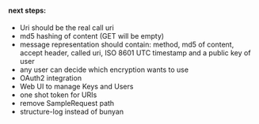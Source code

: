 #### next steps:
* Uri should be the real call uri
* md5 hashing of content (GET will be empty)
* message representation should contain: method, md5 of content, accept header, called uri, ISO 8601 UTC timestamp and a public key of user
* any user can decide which encryption wants to use
* OAuth2 integration
* Web UI to manage Keys and Users
* one shot token for URIs
* remove SampleRequest path
* structure-log instead of bunyan

